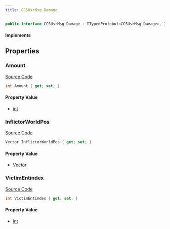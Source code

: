 ```yaml
---
title: CCSUsrMsg_Damage
---
```


```csharp
public interface CCSUsrMsg_Damage : ITypedProtobuf<CCSUsrMsg_Damage>, INativeHandle, INetMessage<CCSUsrMsg_Damage>, IDisposable
```

#### Implements

## Properties

### Amount

[Source Code](https://github.com/swiftly-solution/swiftlys2/blob/beta/managed/src/SwiftlyS2.Generated/Protobufs/Interfaces/CCSUsrMsg_Damage.cs#L18)

```csharp
int Amount { get; set; }
```

#### Property Value

- [int](https://learn.microsoft.com/dotnet/api/system.int32)

### InflictorWorldPos

[Source Code](https://github.com/swiftly-solution/swiftlys2/blob/beta/managed/src/SwiftlyS2.Generated/Protobufs/Interfaces/CCSUsrMsg_Damage.cs#L21)

```csharp
Vector InflictorWorldPos { get; set; }
```

#### Property Value

- [Vector](/docs/api/shared/natives/vector)

### VictimEntindex

[Source Code](https://github.com/swiftly-solution/swiftlys2/blob/beta/managed/src/SwiftlyS2.Generated/Protobufs/Interfaces/CCSUsrMsg_Damage.cs#L24)

```csharp
int VictimEntindex { get; set; }
```

#### Property Value

- [int](https://learn.microsoft.com/dotnet/api/system.int32)

